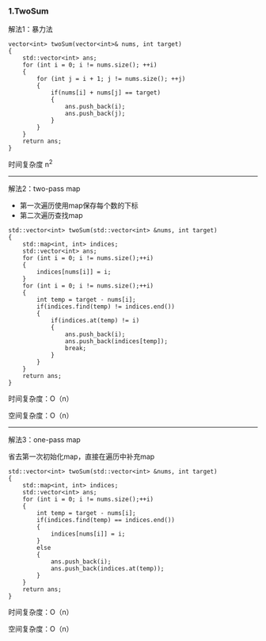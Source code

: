 ### 1.TwoSum

解法1：暴力法
```
vector<int> twoSum(vector<int>& nums, int target) 
{
    std::vector<int> ans;
    for (int i = 0; i != nums.size(); ++i)
    {
        for (int j = i + 1; j != nums.size(); ++j)
        {
            if(nums[i] + nums[j] == target)
            {
                ans.push_back(i);
                ans.push_back(j);
            }
        }
    }
    return ans;
}
```
时间复杂度 n<sup>2

--------------------------------------------------------

解法2：two-pass  map

* 第一次遍历使用map保存每个数的下标
* 第二次遍历查找map

```
std::vector<int> twoSum(std::vector<int> &nums, int target)
{
    std::map<int, int> indices;
    std::vector<int> ans;
    for (int i = 0; i != nums.size();++i)
    {
        indices[nums[i]] = i;
    }
    for (int i = 0; i != nums.size();++i)
    {
        int temp = target - nums[i];
        if(indices.find(temp) != indices.end())
        {
            if(indices.at(temp) != i)
            {
                ans.push_back(i);
                ans.push_back(indices[temp]);
                break;
            }
        }
    }
    return ans;
}
```
时间复杂度：O（n）

空间复杂度：O（n）

--------------------------------------------------------

解法3：one-pass map

省去第一次初始化map，直接在遍历中补充map

```
std::vector<int> twoSum(std::vector<int> &nums, int target)
{
    std::map<int, int> indices;
    std::vector<int> ans;
    for (int i = 0; i != nums.size();++i)
    {
        int temp = target - nums[i];
        if(indices.find(temp) == indices.end())
        {
            indices[nums[i]] = i;
        }
        else
        {
            ans.push_back(i);
            ans.push_back(indices.at(temp));
        }
    }
    return ans;
}
```
时间复杂度：O（n）

空间复杂度：O（n）
